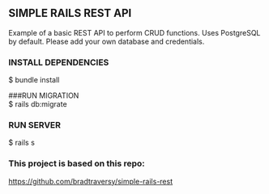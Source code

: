 ## SIMPLE RAILS REST API                            

Example of a basic REST API to perform CRUD functions. Uses PostgreSQL by default. Please add your own database and credentials.            

### INSTALL DEPENDENCIES               
$ bundle install            

###RUN MIGRATION            
$ rails db:migrate             

### RUN SERVER           
\$ rails s            

### This project is based on this repo:            

https://github.com/bradtraversy/simple-rails-rest
